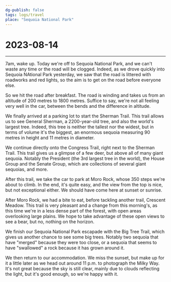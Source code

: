 ```yaml
---
dg-publish: false
tags: logs/travel
place: "Sequoia National Park"
---
```

# 2023-08-14
---
7am, wake up. Today we're off to Sequoia National Park, and we can't waste any time or the road will be clogged. Indeed, as we drove quickly into Sequoia NAtional Park yesterday, we saw that the road is littered with roadworks and red lights, so the aim is to get on the road before everyone else.

So we hit the road after breakfast. The road is winding and takes us from an altitude of 200 metres to 1800 metres. Suffice to say, we're not all feeling very well in the car, between the bends and the difference in altitude.

We finally arrived at a parking lot to start the Sherman Trail. This trail allows us to see General Sherman, a 2200-year-old tree, and also the world's largest tree. Indeed, this tree is neither the tallest nor the widest, but in terms of volume it's the biggest, an enormous sequoia measuring 90 metres in height and 11 metres in diameter.

We continue directly onto the Congress Trail, right next to the Sherman Trail. This trail gives us a glimpse of a few deer, but above all of many giant sequoia. Notably the President (the 3rd largest tree in the world), the House Group and the Senate Group, which are collections of several giant sequoias, and more.

After this trail, we take the car to park at Moro Rock, whose 350 steps we're about to climb. In the end, it's quite easy, and the view from the top is nice, but not exceptional either. We should have come here at sunset or sunrise.

After Moro Rock, we had a bite to eat, before tackling another trail, Crescent Meadow. This trail is very pleasant and a change from this morning's, as this time we're in a less dense part of the forest, with open areas overlooking large plains. We hope to take advantage of these open views to see a bear, but no, nothing on the horizon.

We finish our Sequoia National Park escapade with the Big Tree Trail, which gives us another chance to see some big trees. Notably two sequoia that have "merged" because they were too close, or a sequoia that seems to have "swallowed" a rock because it has grown around it.

We then return to our accommodation. We miss the sunset, but make up for it a little later as we head out around 11 p.m. to photograph the Milky Way. It's not great because the sky is still clear, mainly due to clouds reflecting the light, but it's good enough, so we're happy with it.